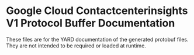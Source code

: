 # Google Cloud Contactcenterinsights V1 Protocol Buffer Documentation

These files are for the YARD documentation of the generated protobuf files.
They are not intended to be required or loaded at runtime.
